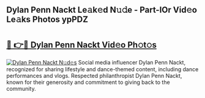 ## Dylan Penn Nackt Le𝚊k𝚎d N𝚞𝚍e - Part-IOr Vid𝚎o Le𝚊ks Photos ypPDZ

# <h2><a href="http://fb5gbbu.evod.top/?m=Dylan+Penn+Nackt">🔗 👉🔴 Dylan Penn Nackt Vid𝚎o Ph𝚘t𝚘s</a></h2>

[![Dylan Penn Nackt N𝚞d𝚎s](https://i.imgur.com/8V9OHl7.gif)](http://fb5gbbu.evod.top/?m=Dylan+Penn+Nackt)
Social media influencer Dylan Penn Nackt, recognized for sharing lifestyle and dance-themed content, including dance performances and vlogs. Respected philanthropist Dylan Penn Nackt, known for their generosity and commitment to giving back to the community. 
